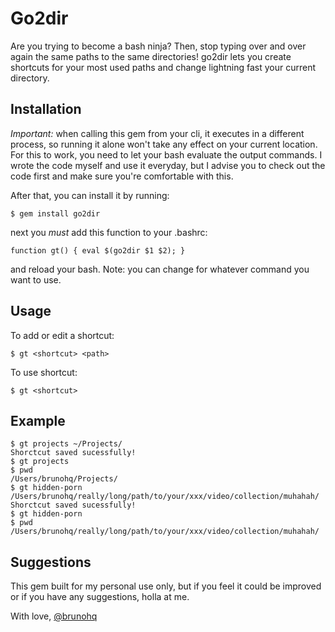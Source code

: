 # Go2dir

Are you trying to become a bash ninja? Then, stop typing over and over again the same paths to the same directories! 
go2dir lets you create shortcuts for your most used paths and change lightning fast your current directory. 

## Installation

*Important:* when calling this gem from your cli, it executes in a different process, so running it alone won't take any effect on your current location. For this to work, you need to let your bash evaluate the output commands. I wrote the code myself and use it everyday, but I advise you to check out the code first and make sure you're comfortable with this. 

After that, you can install it by running:

    $ gem install go2dir

next you *must* add this function to your .bashrc:

	function gt() { eval $(go2dir $1 $2); }

and reload your bash. 
Note: you can change <gt> for whatever command you want to use.

## Usage

To add or edit a shortcut:

	$ gt <shortcut> <path>

To use shortcut:

	$ gt <shortcut>

## Example

	$ gt projects ~/Projects/
	Shorctcut saved sucessfully!
	$ gt projects
	$ pwd
	/Users/brunohq/Projects/
	$ gt hidden-porn /Users/brunohq/really/long/path/to/your/xxx/video/collection/muhahah/
	Shorctcut saved sucessfully!
	$ gt hidden-porn
	$ pwd
	/Users/brunohq/really/long/path/to/your/xxx/video/collection/muhahah/

## Suggestions
This gem built for my personal use only, but if you feel it could be improved or if you have any suggestions, holla at me. 

With love, 
[@brunohq](http://twitter.com/brunohq)